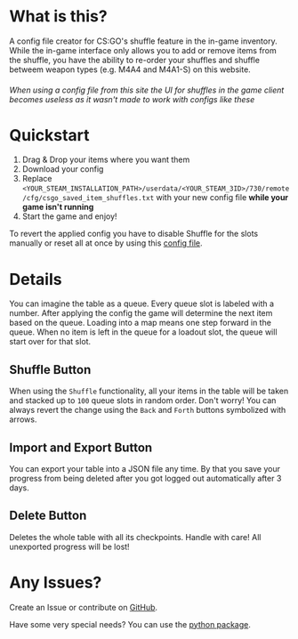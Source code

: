 # What is this?

A config file creator for CS:GO's shuffle feature in the in-game inventory.
While the in-game interface only allows you to add or remove items from the shuffle,
you have the ability to re-order your shuffles and shuffle betweem weapon types (e.g. M4A4 and M4A1-S) on this website.

###### _When using a config file from this site the UI for shuffles in the game client becomes useless as it wasn't made to work with configs like these_

# Quickstart

1. Drag & Drop your items where you want them
2. Download your config
3. Replace `<YOUR_STEAM_INSTALLATION_PATH>/userdata/<YOUR_STEAM_3ID>/730/remote/cfg/csgo_saved_item_shuffles.txt` with your new config file **while your game isn't running**
4. Start the game and enjoy!

To revert the applied config you have to disable Shuffle for the slots manually or reset all at once by using this [config file](https://csgoinvshuffle.kreyoo.dev/csgo_saved_item_shuffles.txt).

# Details

You can imagine the table as a queue. Every queue slot is labeled with a number. After applying the config the game will determine the next item based on the queue.
Loading into a map means one step forward in the queue. When no item is left in the queue for a loadout slot, the queue will start over for that slot.

## Shuffle Button

When using the `Shuffle` functionality, all your items in the table will be taken and stacked up to `100` queue slots in random order.
Don't worry! You can always revert the change using the `Back` and `Forth` buttons symbolized with arrows.

## Import and Export Button

You can export your table into a JSON file any time. By that you save your progress from being deleted after you got logged out automatically after 3 days.

## Delete Button

Deletes the whole table with all its checkpoints.
Handle with care! All unexported progress will be lost!

# Any Issues?

Create an Issue or contribute on [GitHub](https://github.com/kreyoo/csgo-inv-shuffle-web).

Have some very special needs?
You can use the [python package](https://github.com/kreyoo/csgo-inv-shuffle).
